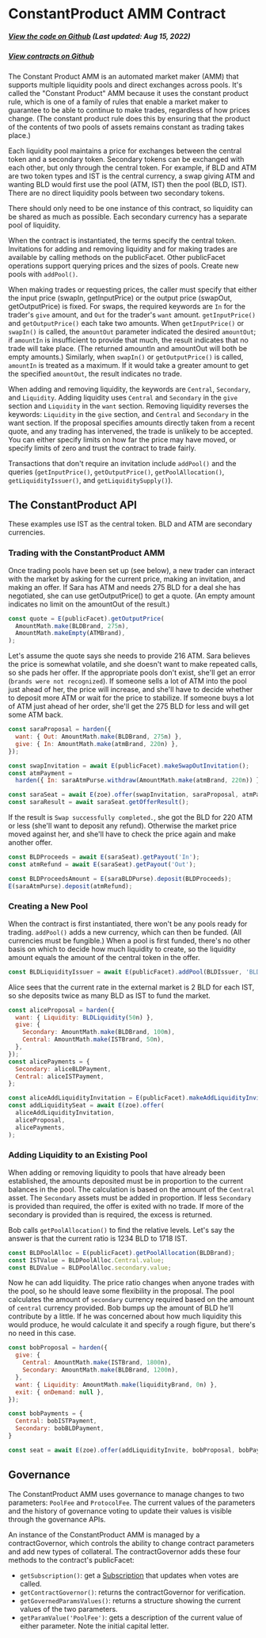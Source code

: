 # ConstantProduct AMM Contract

<Zoe-Version/>

##### [View the code on Github](https://github.com/Agoric/agoric-sdk/blob/7d141a47b311363f099f496d4ed9b4d0f28c8fff/packages/inter-protocol/src/vpool-xyk-amm/multipoolMarketMaker.js) (Last updated: Aug 15, 2022)
##### [View contracts on Github](https://github.com/Agoric/agoric-sdk/tree/HEAD/packages/zoe/src/contracts)


The Constant Product AMM is an automated market maker (AMM) that supports multiple
liquidity pools and direct exchanges across pools. It's called the "Constant
Product" AMM because it uses the constant product rule, which is one of a family of
rules that enable a market maker to guarantee to be able to continue to make
trades, regardless of how prices change. (The constant product rule does this by
ensuring that the product of the contents of two pools of assets remains constant
as trading takes place.)

Each liquidity pool maintains a price for exchanges between the central token
and a secondary token. Secondary tokens can be exchanged with each other, but
only through the central token. For example, if BLD and ATM are two token types
and IST is the central currency, a swap giving ATM and wanting BLD would first
use the pool (ATM, IST) then the pool (BLD, IST). There are no direct liquidity
pools between two secondary tokens.

There should only need to be one instance of this contract, so liquidity can be
shared as much as possible. Each secondary currency has a separate pool of liquidity.

When the contract is instantiated, the terms specify the central token.  Invitations
for adding and removing liquidity and for making trades are available by calling
methods on the publicFacet. Other publicFacet operations support querying prices and
the sizes of pools. Create new pools with `addPool()`.

When making trades or requesting prices, the caller must specify that either the
input price (swapIn, getInputPrice) or the output price (swapOut, getOutputPrice) is
fixed. For swaps, the required keywords are `In` for the trader's `give` amount, and
`Out` for the trader's `want` amount.  `getInputPrice()` and `getOutputPrice()` each
take two amounts. When `getInputPrice()` or `swapIn()` is called, the `amountOut`
parameter indicated the desired `amountOut`; if `amountIn` is insufficient to provide
that much, the result indicates that no trade will take place. (The returned amountIn
and amountOut will both be empty amounts.) Similarly, when `swapIn()` or
`getOutputPrice()` is called, `amountIn` is treated as a maximum.  If it would take a
greater amount to get the specified `amountOut`, the result indicates no trade.

When adding and removing liquidity, the keywords are `Central`, `Secondary`, and
`Liquidity`. Adding liquidity uses `Central` and `Secondary` in the `give` section
and `Liquidity` in the `want` section. Removing liquidity reverses the keywords:
`Liquidity` in the `give` section, and `Central` and `Secondary` in the want
section. If the proposal specifies amounts directly taken from a recent quote, and
any trading has intervened, the trade is unlikely to be accepted. You can either
specify limits on how far the price may have moved, or specify limits of zero and
trust the contract to trade fairly.

Transactions that don't require an invitation include `addPool()` and the queries
(`getInputPrice()`, `getOutputPrice()`, `getPoolAllocation()`,
`getLiquidityIssuer()`, and `getLiquiditySupply()`).

## The ConstantProduct API

These examples use IST as the central token. BLD and ATM are secondary currencies.

### Trading with the ConstantProduct AMM

Once trading pools have been set up (see below), a new trader can interact with the
market by asking for the current price, making an invitation, and making an
offer. If Sara has ATM and needs 275 BLD for a deal she has negotiated, she can use
getOutputPrice() to get a quote. (An empty amount indicates no limit on the
amountOut of the result.)

```js
const quote = E(publicFacet).getOutputPrice(
  AmountMath.make(BLDBrand, 275n),
  AmountMath.makeEmpty(ATMBrand),
);
  ```
  
Let's assume the quote says she needs to provide 216 ATM. Sara believes the
price is somewhat volatile, and she doesn't want to make repeated calls, so she pads
her offer. If the appropriate pools don't exist, she'll get an error (`brands were
not recognized`). If someone sells a lot of ATM into the pool just ahead of
her, the price will increase, and she'll have to decide whether to deposit more
ATM or wait for the price to stabilize. If someone buys a lot of ATM just
ahead of her order, she'll get the 275 BLD for less and will get some ATM
back.

```js
const saraProposal = harden({
  want: { Out: AmountMath.make(BLDBrand, 275n) },
  give: { In: AmountMath.make(atmBrand, 220n) },
});

const swapInvitation = await E(publicFacet).makeSwapOutInvitation();
const atmPayment =
  harden({ In: saraAtmPurse.withdraw(AmountMath.make(atmBrand, 220n)) });

const saraSeat = await E(zoe).offer(swapInvitation, saraProposal, atmPayment);
const saraResult = await saraSeat.getOfferResult();
```

If the result is `Swap successfully completed.`, she got the BLD for 220 ATM
or less (she'll want to deposit any refund). Otherwise the market price moved against
her, and she'll have to check the price again and make another offer.

```js
const BLDProceeds = await E(saraSeat).getPayout('In');
const atmRefund = await E(saraSeat).getPayout('Out');

const BLDProceedsAmount = E(saraBLDPurse).deposit(BLDProceeds);
E(saraAtmPurse).deposit(atmRefund);
```

###  Creating a New Pool

When the contract is first instantiated, there won't be any pools ready for
trading. `addPool()` adds a new currency, which can then be funded.  (All
currencies must be fungible.) When a pool is first funded, there's no other basis
on which to decide how much liquidity to create, so the liquidity amount equals the
amount of the central token in the offer.

```js
const BLDLiquidityIssuer = await E(publicFacet).addPool(BLDIssuer, 'BLD');
```

Alice sees that the current rate in the external market is 2 BLD for each
IST, so she deposits twice as many BLD as IST to fund the market.

```js
const aliceProposal = harden({
  want: { Liquidity: BLDLiquidity(50n) },
  give: {
    Secondary: AmountMath.make(BLDBrand, 100n),
    Central: AmountMath.make(ISTBrand, 50n),
  },
});
const alicePayments = {
  Secondary: aliceBLDPayment,
  Central: aliceISTPayment,
};

const aliceAddLiquidityInvitation = E(publicFacet).makeAddLiquidityInvitation();
const addLiquiditySeat = await E(zoe).offer(
  aliceAddLiquidityInvitation,
  aliceProposal,
  alicePayments,
);
```

### Adding Liquidity to an Existing Pool

When adding or removing liquidity to pools that have already been established, the
amounts deposited must be in proportion to the current balances in the pool. The
calculation is based on the amount of the `Central` asset. The `Secondary` assets
must be added in proportion.  If less `Secondary` is provided than required, the
offer is exited with no trade. If more of the secondary is provided than is required,
the excess is returned.

Bob calls `getPoolAllocation()` to find the relative levels. Let's say the answer is
that the current ratio is 1234 BLD to 1718 IST.

```js
const BLDPoolAlloc = E(publicFacet).getPoolAllocation(BLDBrand);
const ISTValue = BLDPoolAlloc.Central.value;
const BLDValue = BLDPoolAlloc.secondary.value;
```

Now he can add liquidity.  The price ratio changes when anyone trades with the pool,
so he should leave some flexibility in the proposal. The pool calculates the amount
of `secondary` currency required based on the amount of `central` currency provided.
Bob bumps up the amount of BLD he'll contribute by a little. If he was concerned
about how much liquidity this would produce, he would calculate it and specify a rough
figure, but there's no need in this case.

```js
const bobProposal = harden({
  give: {
    Central: AmountMath.make(ISTBrand, 1800n),
    Secondary: AmountMath.make(BLDBrand, 1200n),
  },
  want: { Liquidity: AmountMath.make(liquidityBrand, 0n) },
  exit: { onDemand: null },
});

const bobPayments = {
  Central: bobISTPayment,
  Secondary: bobBLDPayment,
}

const seat = await E(zoe).offer(addLiquidityInvite, bobProposal, bobPayments);
```

## Governance

The ConstantProduct AMM uses governance to manage changes to two parameters: `PoolFee`
and `ProtocolFee`. The current values of the parameters and the history of governance
voting to update their values is visible through the governance APIs.

An instance of the ConstantProduct AMM is managed by a contractGovernor, which
controls the ability to change contract parameters and add new types of collateral.
The contractGovernor adds these four methods to the contract's publicFacet:

* `getSubscription()`: get a [Subscription](/conceptual/js-programming/notifiers.md) that
    updates when votes are called.
* `getContractGovernor()`: returns the contractGovernor for verification.
* `getGovernedParamsValues()`: returns a structure showing the current values of
    the two parameters.
* `getParamValue('PoolFee')`: gets a description of the current value of
    either parameter. Note the initial capital letter.
